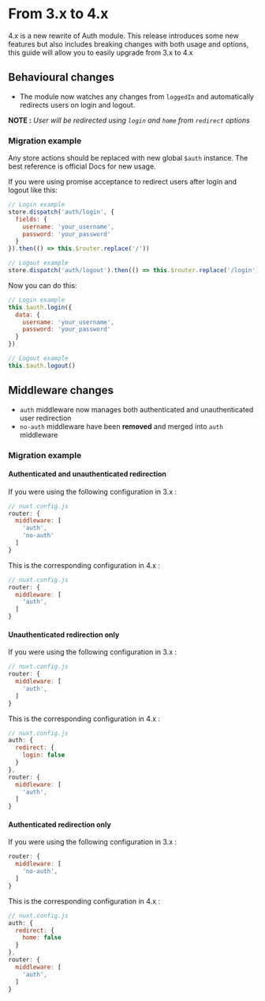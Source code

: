 # From 3.x to 4.x
4.x is a new rewrite of Auth module. This release introduces some new features but also includes breaking changes with both usage and options, this guide will allow you to easily upgrade from 3.x to 4.x

## Behavioural changes
 - The module now watches any changes from `loggedIn` and automatically redirects users on login and logout.

**NOTE :** *User will be redirected using `login` and `home` from `redirect` options*

### Migration example
Any store actions should be replaced with new global `$auth` instance. The best reference is official Docs for new usage.

If you were using promise acceptance to redirect users after login and logout like this:

```js
// Login example
store.dispatch('auth/login', {
  fields: {
    username: 'your_username',
    password: 'your_password'
  }
}).then(() => this.$router.replace('/'))

// Logout example
store.dispatch('auth/logout').then(() => this.$router.replace('/login'))
```

Now you can do this:

```js
// Login example
this.$auth.login({
  data: {
    username: 'your_username',
    password: 'your_password'
  }
})

// Logout example
this.$auth.logout()
```


## Middleware changes
 - `auth` middleware  now manages both authenticated and unauthenticated user redirection
 - `no-auth` middleware have been **removed** and merged into `auth` middleware

### Migration example

#### Authenticated and unauthenticated redirection

If you were using the following configuration in 3.x :
```js
// nuxt.config.js
router: {
  middleware: [
    'auth',
    'no-auth'
  ]
}
```

This is the corresponding configuration in 4.x :
```js
// nuxt.config.js
router: {
  middleware: [
    'auth',
  ]
}
```

#### Unauthenticated redirection only
If you were using the following configuration in 3.x :
```js
// nuxt.config.js
router: {
  middleware: [
    'auth',
  ]
}
```

This is the corresponding configuration in 4.x :
```js
// nuxt.config.js
auth: {
  redirect: {
    login: false
  }
},
router: {
  middleware: [
    'auth',
  ]
}
```
#### Authenticated redirection only
If you were using the following configuration in 3.x :
```js
router: {
  middleware: [
    'no-auth',
  ]
}
```

This is the corresponding configuration in 4.x :
```js
// nuxt.config.js
auth: {
  redirect: {
    home: false
  }
},
router: {
  middleware: [
    'auth',
  ]
}
```
